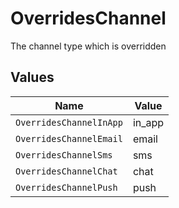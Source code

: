 # OverridesChannel

The channel type which is overridden


## Values

| Name                    | Value                   |
| ----------------------- | ----------------------- |
| `OverridesChannelInApp` | in_app                  |
| `OverridesChannelEmail` | email                   |
| `OverridesChannelSms`   | sms                     |
| `OverridesChannelChat`  | chat                    |
| `OverridesChannelPush`  | push                    |
